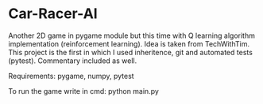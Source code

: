 # Car-Racer-AI
Another 2D game in pygame module but this time with Q learning algorithm implementation (reinforcement learning). Idea is taken from TechWithTim. This project is the first in which I used inheritence, git and automated tests (pytest). Commentary included as well.

Requirements: pygame, numpy, pytest

To run the game write in cmd: python main.py
